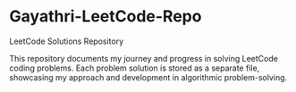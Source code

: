 # Gayathri-LeetCode-Repo

LeetCode Solutions Repository

This repository documents my journey and progress in solving LeetCode coding problems. Each problem solution is stored as a separate file, showcasing my approach and development in algorithmic problem-solving.


